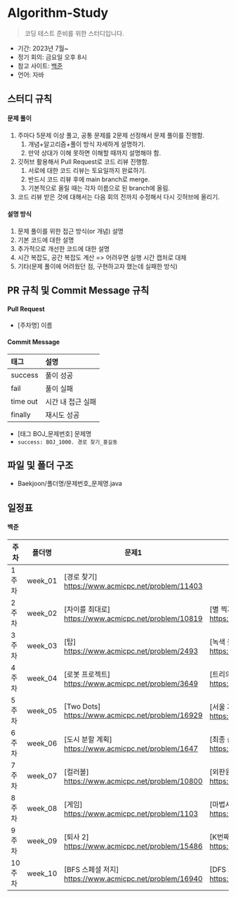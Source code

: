 # Algorithm-Study

> 코딩 테스트 준비를 위한 스터디입니다.

- 기간: 2023년 7월~
- 정기 회의: 금요일 오후 8시
- 참고 사이트: [백준](https://www.acmicpc.net/)
- 언어: 자바

## 스터디 규칙

#### 문제 풀이

1. 주마다 5문제 이상 풀고, 공통 문제를 2문제 선정해서 문제 풀이를 진행함. 
    1. 개념+알고리즘+풀이 방식 자세하게 설명하기.
    2. 만약 상대가 이해 못하면 이해할 때까지 설명해야 함.
2. 깃허브 활용해서 Pull Request로 코드 리뷰 진행함.
    1. 서로에 대한 코드 리뷰는 토요일까지 완료하기.
    2. 반드시 코드 리뷰 후에 main branch로 merge.
    3. 기본적으로 올릴 때는 각자 이름으로 된 branch에 올림.
3. 코드 리뷰 받은 것에 대해서는 다음 회의 전까지 수정해서 다시 깃허브에 올리기.

#### 설명 방식

1. 문제 풀이를 위한 접근 방식(or 개념) 설명
2. 기본 코드에 대한 설명
3. 추가적으로 개선한 코드에 대한 설명
4. 시간 복잡도, 공간 복잡도 계산 => 어려우면 실행 시간 캡처로 대체
5. 기타(문제 풀이에 어려웠던 점, 구현하고자 했는데 실패한 방식)


## PR 규칙 및 Commit Message 규칙

#### Pull Request

- [주차명] 이름

#### Commit Message

| 태그       | 설명                      |
|:---------|:------------------------|
| success     | 풀이 성공               |
| fail      | 풀이 실패                   |
| time out | 시간 내 접근 실패                 |
| finally  | 재시도 성공 |
- [태그 BOJ_문제번호] 문제명
- `success: BOJ_1000. 경로 찾기_홍길동`

## 파일 및 폴더 구조

- Baekjoon/폴더명/문제번호_문제명.java

## 일정표

#### 백준

| **주차** | **폴더명** | **문제1**                                       | **문제2**                                                    | 
| ------- |---------|-----------------------------------------------| ------------------------------------------------------------ |
| 1주차   | week_01 | [경로 찾기] https://www.acmicpc.net/problem/11403 |               | 
| 2주차   | week_02 | [차이를 최대로] https://www.acmicpc.net/problem/10819 | [별 찍기 - 10] https://www.acmicpc.net/problem/2447               | 
| 3주차   | week_03 | [탑] https://www.acmicpc.net/problem/2493 | [녹색 옷 입은 애가 젤다지?] https://www.acmicpc.net/problem/4485               |
| 4주차   | week_04 | [로봇 프로젝트] https://www.acmicpc.net/problem/3649 | [트리의 지름] https://www.acmicpc.net/problem/1167               |
| 5주차   | week_05 | [Two Dots] https://www.acmicpc.net/problem/16929 | [서울 지하철 2호선] https://www.acmicpc.net/problem/16947             |
| 6주차   | week_06 | [도시 분할 계획] https://www.acmicpc.net/problem/1647 | [최종 순위] https://www.acmicpc.net/problem/3665             |
| 7주차   | week_07 | [컬러볼] https://www.acmicpc.net/problem/10800 | [외판원 순회] https://www.acmicpc.net/problem/2098             |
| 8주차   | week_08 | [게임] https://www.acmicpc.net/problem/1103 | [마법사 상어와 비바라기] https://www.acmicpc.net/problem/21610             |
| 9주차   | week_09 | [퇴사 2] https://www.acmicpc.net/problem/15486 | [K번째 수] https://www.acmicpc.net/problem/1300             |
| 10주차   | week_10 | [BFS 스페셜 저지] https://www.acmicpc.net/problem/16940 | [DFS 스페셜 저지] https://www.acmicpc.net/problem/16964             |




